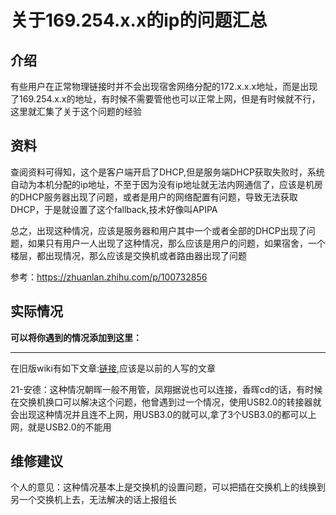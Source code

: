 # 关于169.254.x.x的ip的问题汇总
## 介绍
有些用户在正常物理链接时并不会出现宿舍网络分配的172.x.x.x地址，而是出现了169.254.x.x的地址，有时候不需要管他也可以正常上网，但是有时候就不行，这里就汇集了关于这个问题的经验
## 资料
查阅资料可得知，这个是客户端开启了DHCP,但是服务端DHCP获取失败时，系统自动为本机分配的ip地址，不至于因为没有ip地址就无法内网通信了，应该是机房的DHCP服务器出现了问题，或者是用户的网络配置有问题，导致无法获取DHCP，于是就设置了这个fallback,技术好像叫APIPA

总之，出现这种情况，应该是服务器和用户其中一个或者全部的DHCP出现了问题，如果只有用户一人出现了这种情况，那么应该是用户的问题，如果宿舍，一个楼层，都出现情况，那么应该是交换机或者路由器出现了问题

参考：https://zhuanlan.zhihu.com/p/100732856

## 实际情况

**可以将你遇到的情况添加到这里：**

---

在旧版wiki有如下文章:[链接](https://wiki.zsxyww.com/article/fault/%E6%95%85%E9%9A%9C0-%E8%8E%B7%E5%8F%96%E5%88%B0169-254%E5%BC%80%E5%A4%B4%E7%9A%84%E9%94%99%E8%AF%AFip%E5%9C%B0%E5%9D%80),应该是以前的人写的文章

21-安德：这种情况朝晖一般不用管，凤翔据说也可以连接，香晖cd的话，有时候在交换机换口可以解决这个问题，他曾遇到过一个情况，使用USB2.0的转接器就会出现这种情况并且连不上网，用USB3.0的就可以,拿了3个USB3.0的都可以上网，就是USB2.0的不能用

## 维修建议
个人的意见：这种情况基本上是交换机的设置问题，可以把插在交换机上的线换到另一个交换机上去，无法解决的话上报组长




